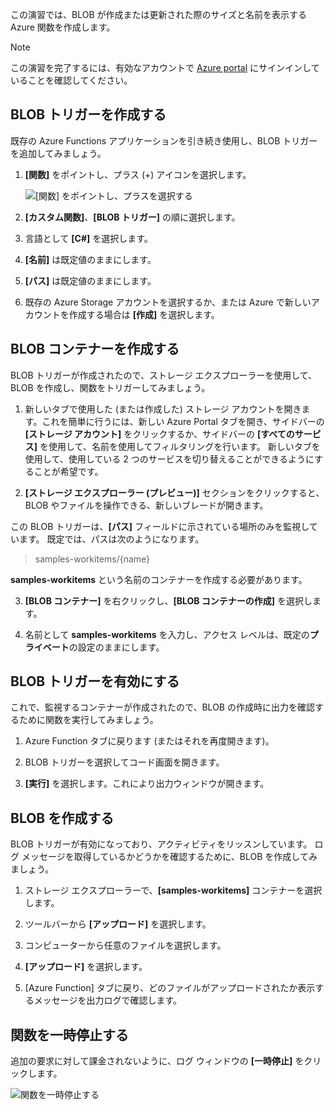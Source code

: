 この演習では、BLOB が作成または更新された際のサイズと名前を表示する Azure 関数を作成します。 

> [!NOTE]
> この演習を完了するには、有効なアカウントで [Azure portal](https://portal.azure.com?azure-portal=true) にサインインしていることを確認してください。

## <a name="create-a-blob-trigger"></a>BLOB トリガーを作成する

既存の Azure Functions アプリケーションを引き続き使用し、BLOB トリガーを追加してみましょう。

1. **[関数]** をポイントし、プラス (+) アイコンを選択します。

    ![[関数] をポイントし、プラスを選択する](../media-drafts/4-hover-function.png)

2. **[カスタム関数]**、**[BLOB トリガー]** の順に選択します。

3. 言語として **[C#]** を選択します。 

4. **[名前]** は既定値のままにします。

5. **[パス]** は既定値のままにします。

6. 既存の Azure Storage アカウントを選択するか、または Azure で新しいアカウントを作成する場合は **[作成]** を選択します。

## <a name="create-a-blob-container"></a>BLOB コンテナーを作成する

BLOB トリガーが作成されたので、ストレージ エクスプローラーを使用して、BLOB を作成し、関数をトリガーしてみましょう。

1. 新しいタブで使用した (または作成した) ストレージ アカウントを開きます。これを簡単に行うには、新しい Azure Portal タブを開き、サイドバーの **[ストレージ アカウント]** をクリックするか、サイドバーの **[すべてのサービス]** を使用して、名前を使用してフィルタリングを行います。 新しいタブを使用して、使用している 2 つのサービスを切り替えることができるようにすることが希望です。

2. **[ストレージ エクスプローラー (プレビュー)]** セクションをクリックすると、BLOB やファイルを操作できる、新しいブレードが開きます。

この BLOB トリガーは、**[パス]**  フィールドに示されている場所のみを監視しています。 既定では、パスは次のようになります。

> samples-workitems/{name}

**samples-workitems** という名前のコンテナーを作成する必要があります。

3. **[BLOB コンテナー]** を右クリックし、**[BLOB コンテナーの作成]** を選択します。

4. 名前として **samples-workitems** を入力し、アクセス レベルは、既定の**プライベート**の設定のままにします。

## <a name="turn-on-your-blob-trigger"></a>BLOB トリガーを有効にする

これで、監視するコンテナーが作成されたので、BLOB の作成時に出力を確認するために関数を実行してみましょう。

1. Azure Function タブに戻ります (またはそれを再度開きます)。

2. BLOB トリガーを選択してコード画面を開きます。

3. **[実行]** を選択します。これにより出力ウィンドウが開きます。

## <a name="create-a-blob"></a>BLOB を作成する

BLOB トリガーが有効になっており、アクティビティをリッスンしています。 ログ メッセージを取得しているかどうかを確認するために、BLOB を作成してみましょう。

1. ストレージ エクスプローラーで、**[samples-workitems]** コンテナーを選択します。

2. ツールバーから **[アップロード]** を選択します。

3. コンピューターから任意のファイルを選択します。

4. **[アップロード]** を選択します。

5. [Azure Function] タブに戻り、どのファイルがアップロードされたか表示するメッセージを出力ログで確認します。

## <a name="pause-the-function"></a>関数を一時停止する

追加の要求に対して課金されないように、ログ ウィンドウの **[一時停止]** をクリックします。

![関数を一時停止する](../media-drafts/4-pause-timer.png)



